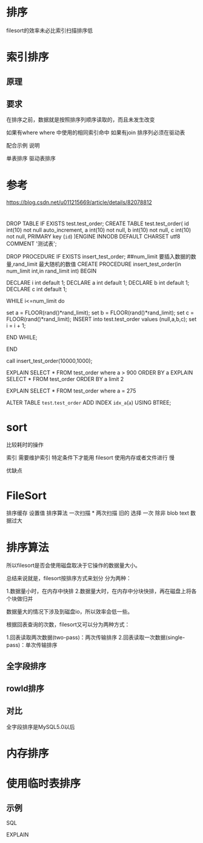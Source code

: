 # 排序

filesort的效率未必比索引扫描排序低


# 索引排序


## 原理


## 要求

在排序之前，数据就是按照排序列顺序读取的，而且未发生改变

如果有where where 中使用的相同索引命中
如果有join 排序列必须在驱动表

配合示例 说明


单表排序
驱动表排序

# 参考

https://blog.csdn.net/u011215669/article/details/82078812


# 


DROP TABLE IF EXISTS test.test_order;
CREATE TABLE test.test_order(
id int(10) not null auto_increment,
a int(10) not null,
b int(10) not null,
c int(10) not null,
PRIMARY key (`id`)
)ENGINE INNODB DEFAULT CHARSET utf8 COMMENT '测试表';




DROP PROCEDURE IF EXISTS insert_test_order;
##num_limit 要插入数据的数量,rand_limit 最大随机的数值
CREATE PROCEDURE insert_test_order(in num_limit int,in rand_limit int)
BEGIN
 
DECLARE i int default 1;
DECLARE a int default 1;
DECLARE b int default 1;
DECLARE c int default 1;
 
WHILE i<=num_limit do
 
set a = FLOOR(rand()*rand_limit);
set b = FLOOR(rand()*rand_limit);
set c = FLOOR(rand()*rand_limit);
INSERT into test.test_order values (null,a,b,c);
set i = i + 1;
 
END WHILE;
 
END

call insert_test_order(10000,1000);


EXPLAIN SELECT * FROM test_order where a > 900 ORDER BY a 
EXPLAIN SELECT * FROM test_order  ORDER BY a limit 2


EXPLAIN SELECT * FROM test_order where a = 275

ALTER TABLE `test`.`test_order` 
ADD INDEX `idx_a`(`a`) USING BTREE;







# sort 

比较耗时的操作

索引
 需要维护索引 特定条件下才能用 
filesort
 使用内存或者文件进行 慢

优缺点



# FileSort

排序缓存 
  设置值
排序算法
  一次扫描  * 
  两次扫描  旧的 
  选择 一次 除非 blob text  数据过大

# 排序算法

所以filesort是否会使用磁盘取决于它操作的数据量大小。

总结来说就是，filesort按排序方式来划分 分为两种：

1.数据量小时，在内存中快排
2.数据量大时，在内存中分块快排，再在磁盘上将各个块做归并

数据量大的情况下涉及到磁盘io，所以效率会低一些。

根据回表查询的次数，filesort又可以分为两种方式：

1.回表读取两次数据(two-pass)：两次传输排序
2.回表读取一次数据(single-pass)：单次传输排序



## 全字段排序

## rowId排序

## 对比

全字段排序是MySQL5.0以后





# 内存排序


# 使用临时表排序

## 示例

SQL

EXPLAIN

